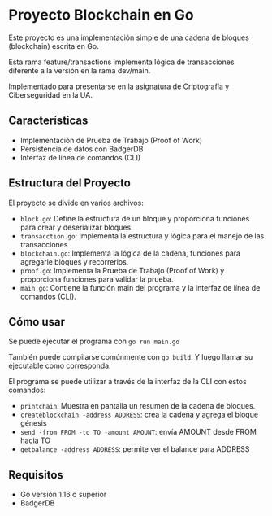 # Proyecto Blockchain en Go

Este proyecto es una implementación simple de una cadena de bloques (blockchain) escrita en Go.

Esta rama feature/transactions implementa lógica de transacciones diferente a la versión en la rama dev/main. 

Implementado para presentarse en la asignatura de Criptografía y Ciberseguridad en la UA.  

## Características

- Implementación de Prueba de Trabajo (Proof of Work)
- Persistencia de datos con BadgerDB
- Interfaz de línea de comandos (CLI)

## Estructura del Proyecto

El proyecto se divide en varios archivos:

- `block.go`: Define la estructura de un bloque y proporciona funciones para crear y deserializar bloques.
- `transacction.go`: Implementa la estructura y lógica para el manejo de las transacciones
- `blockchain.go`: Implementa la lógica de la cadena, funciones para agregarle bloques y recorrerlos.
- `proof.go`: Implementa la Prueba de Trabajo (Proof of Work) y proporciona funciones para validar la prueba.
- `main.go`: Contiene la función main del programa y la interfaz de línea de comandos (CLI).

## Cómo usar

Se puede ejecutar el programa con `go run main.go`

También puede compilarse comúnmente con `go build`. Y luego llamar su ejecutable como corresponda.

El programa se puede utilizar a través de la interfaz de la CLI con estos comandos:

- `printchain`: Muestra en pantalla un resumen de la cadena de bloques.
- `createblockchain -address ADDRESS`: crea la cadena y agrega el bloque génesis
- `send -from FROM -to TO -amount AMOUNT`: envía AMOUNT desde FROM hacia TO
- `getbalance -address ADDRESS`: permite ver el balance para ADDRESS

## Requisitos

- Go versión 1.16 o superior
- BadgerDB